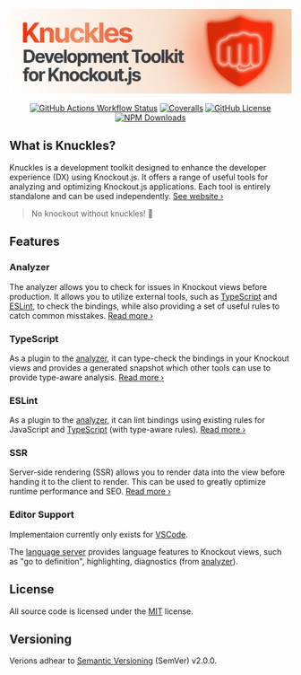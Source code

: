 <div align="center">

[![Knuckles: Development Toolkit for Knockout.js](./assets/knuckles-banner.svg)](https://knuckles.elsk.dev)

[![GitHub Actions Workflow Status](https://img.shields.io/github/actions/workflow/status/tscpp/knuckles/checks.yml?style=for-the-badge&logo=github&label=checks)](https://github.com/tscpp/knuckles/actions/workflows/checks.yml)
[![Coveralls](https://img.shields.io/coverallsCoverage/github/tscpp/knuckles?style=for-the-badge)](https://coveralls.io/github/tscpp/knuckles)
[![GitHub License](https://img.shields.io/github/license/tscpp/knuckles?style=for-the-badge)](https://github.com/tscpp/knuckles?tab=MIT-1-ov-file#readme)
[![NPM Downloads](https://img.shields.io/npm/dm/%40knuckles%2Fcli?style=for-the-badge&logo=npm)](https://www.npmjs.com/package/@knuckles/cli)

</div>

<!-- @include: ./docs/parts/intro.md -->

## What is Knuckles?

Knuckles is a development toolkit designed to enhance the developer experience (DX) using Knockout.js. It offers a range of useful tools for analyzing and optimizing Knockout.js applications. Each tool is entirely standalone and can be used independently. [See website ›](https://knuckles.elsk.dev/)

> No knockout without knuckles! 👊

## Features

### Analyzer

The analyzer allows you to check for issues in Knockout views before production. It allows you to utilize external tools, such as [TypeScript](#typescript) and [ESLint](#eslint), to check the bindings, while also providing a set of useful rules to catch common misstakes. [Read more ›](https://knuckles.elsk.dev/docs/analyzer/overview)

### TypeScript

As a plugin to the [analyzer](#analyzer), it can type-check the bindings in your Knockout views and provides a generated snapshot which other tools can use to provide type-aware analysis. [Read more ›](https://knuckles.elsk.dev/docs/analyzer/typescript)

### ESLint

As a plugin to the [analyzer](#analyzer), it can lint bindings using existing rules for JavaScript and [TypeScript](#typescript) (with type-aware rules). [Read more ›](https://knuckles.elsk.dev/docs/analyzer/eslint)

### SSR

Server-side rendering (SSR) allows you to render data into the view before handing it to the client to render. This can be used to greatly optimize runtime performance and SEO. [Read more ›](https://knuckles.elsk.dev/docs/ssr/overview)

### Editor Support

Implementaion currently only exists for [VSCode](/packages/readme/vscode).

The [language server](/packages/readme/language-server) provides language features to Knockout views, such as "go to definition", highlighting, diagnostics (from [analyzer](#analyzer)).

<!-- /include -->

## License

All source code is licensed under the [MIT](https://choosealicense.com/licenses/mit/) license.

## Versioning

Verions adhear to [Semantic Versioning](https://semver.org/) (SemVer) v2.0.0.
